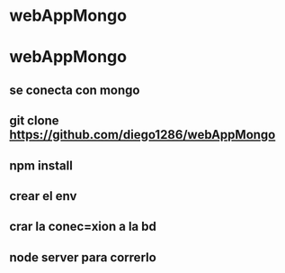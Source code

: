# webAppMongo
# webAppMongo

## se conecta con mongo
## git clone https://github.com/diego1286/webAppMongo

## npm install
## crear el env
## crar la conec=xion a la bd 
## node server para correrlo 